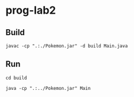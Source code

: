 # prog-lab2

## Build

```javac -cp ".:./Pokemon.jar" -d build Main.java```

## Run

```cd build```

```java -cp ".:../Pokemon.jar" Main```
